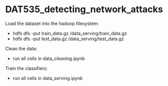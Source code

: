 # DAT535_detecting_network_attacks

Load the dataset into the hadoop filesystem:
- hdfs dfs -put train_data.gz /data_serving/train_data.gz
- hdfs dfs -put test_data.gz /data_serving/test_data.gz

Clean the data:
- run all cells in data_cleaning.ipynb

Train the classifiers:
- run all cells in data_serving.ipynb

